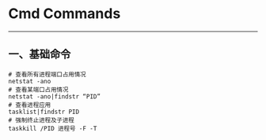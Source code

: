 # Cmd Commands

--------

## 一、基础命令

```shell
# 查看所有进程端口占用情况
netstat -ano
# 查看某端口占用情况
netstat -ano|findstr “PID”
# 查看进程应用
tasklist|findstr PID
# 强制终止进程及子进程
taskkill /PID 进程号 -F -T
```



